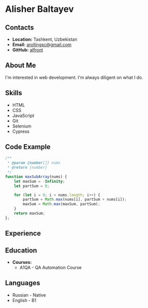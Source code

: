 # __Alisher Baltayev__

## __Contacts__
- __Location:__ Tashkent, Uzbekistan
- __Email:__ arollingsc@gmail.com
- __GitHub:__ [alfront](https://github.com/alfront)

## __About Me__
I'm interested in web development. I'm always diligent on what I do.

## __Skills__
- HTML
- CSS
- JavaScript
- Git
- Selenium
- Cypress

## __Code Example__
```js
/**
 * @param {number[]} nums
 * @return {number}
 */
function maxSubArray(nums) {
    let maxSum = -Infinity;
    let partSum = 0;

    for (let i = 0; i < nums.length; i++) {
        partSum = Math.max(nums[i], partSum + nums[i]);
        maxSum = Math.max(maxSum, partSum);
    }
    return maxSum;
};
```

## __Experience__

## __Education__ 
- __Courses:__
  - A1QA - QA Automation Course

## __Languages__
- Russian - Native
- English - B1